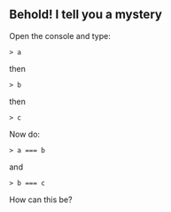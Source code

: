## Behold! I tell you a mystery

Open the console and type:

`> a`

then

`> b`

then

`> c`

Now do:

`> a === b`

and

`> b === c`

How can this be?
